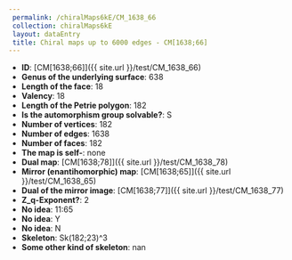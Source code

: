 ```yaml
--- 
 permalink: /chiralMaps6kE/CM_1638_66 
 collection: chiralMaps6kE
 layout: dataEntry
 title: Chiral maps up to 6000 edges - CM[1638;66]
---
```


- **ID**: [CM[1638;66]]({{ site.url }}/test/CM_1638_66)
- **Genus of the underlying surface**: 638
- **Length of the face**: 18
- **Valency**: 18
- **Length of the Petrie polygon**: 182
- **Is the automorphism group solvable?**: S
- **Number of vertices**: 182
- **Number of edges**: 1638
- **Number of faces**: 182
- **The map is self-**: none
- **Dual map**: [CM[1638;78]]({{ site.url }}/test/CM_1638_78)
- **Mirror (enantihomorphic) map**: [CM[1638;65]]({{ site.url }}/test/CM_1638_65)
- **Dual of the mirror image**: [CM[1638;77]]({{ site.url }}/test/CM_1638_77)
- **Z_q-Exponent?**: 2
- **No idea**:  11:65
- **No idea**: Y
- **No idea**: N
- **Skeleton**: Sk(182;23)^3
- **Some other kind of skeleton**: nan
